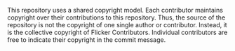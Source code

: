 This repository uses a shared copyright model. Each contributor maintains 
copyright over their contributions to this repository. Thus, the source of the 
repository is not the copyright of one single author or contributor. Instead, 
it is the collective copyright of Flicker Contributors. Individual contributors 
are free to indicate their copyright in the commit message.

